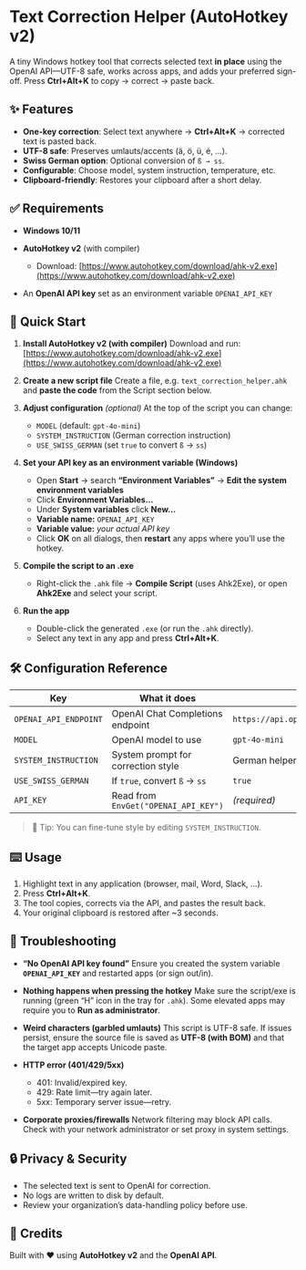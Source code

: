 # Text Correction Helper (AutoHotkey v2)

A tiny Windows hotkey tool that corrects selected text **in place** using the OpenAI API—UTF-8 safe, works across apps, and adds your preferred sign-off. Press **Ctrl+Alt+K** to copy → correct → paste back.



## ✨ Features

* **One-key correction**: Select text anywhere → **Ctrl+Alt+K** → corrected text is pasted back.
* **UTF-8 safe**: Preserves umlauts/accents (ä, ö, ü, é, …).
* **Swiss German option**: Optional conversion of `ß → ss`.
* **Configurable**: Choose model, system instruction, temperature, etc.
* **Clipboard-friendly**: Restores your clipboard after a short delay.



## ✅ Requirements

* **Windows 10/11**
* **AutoHotkey v2** (with compiler)

  * Download: [https://www.autohotkey.com/download/ahk-v2.exe](https://www.autohotkey.com/download/ahk-v2.exe)
* An **OpenAI API key** set as an environment variable `OPENAI_API_KEY`



## 🚀 Quick Start

1. **Install AutoHotkey v2 (with compiler)**
   Download and run: [https://www.autohotkey.com/download/ahk-v2.exe](https://www.autohotkey.com/download/ahk-v2.exe)

2. **Create a new script file**
   Create a file, e.g. `text_correction_helper.ahk` and **paste the code** from the Script section below.

3. **Adjust configuration** *(optional)*
   At the top of the script you can change:

   * `MODEL` (default: `gpt-4o-mini`)
   * `SYSTEM_INSTRUCTION` (German correction instruction)
   * `USE_SWISS_GERMAN` (set `true` to convert `ß` → `ss`)

4. **Set your API key as an environment variable (Windows)**

   * Open **Start** → search **“Environment Variables”** → **Edit the system environment variables**
   * Click **Environment Variables…**
   * Under **System variables** click **New…**
   * **Variable name:** `OPENAI_API_KEY`
   * **Variable value:** *your actual API key*
   * Click **OK** on all dialogs, then **restart** any apps where you’ll use the hotkey.

5. **Compile the script to an .exe**

   * Right-click the `.ahk` file → **Compile Script** (uses Ahk2Exe), or open **Ahk2Exe** and select your script.

6. **Run the app**

   * Double-click the generated `.exe` (or run the `.ahk` directly).
   * Select any text in any app and press **Ctrl+Alt+K**.



## 🛠️ Configuration Reference

| Key                   | What it does                         | Default                                      |
| --------------------- | ------------------------------------ | -------------------------------------------- |
| `OPENAI_API_ENDPOINT` | OpenAI Chat Completions endpoint     | `https://api.openai.com/v1/chat/completions` |
| `MODEL`               | OpenAI model to use                  | `gpt-4o-mini`                                |
| `SYSTEM_INSTRUCTION`  | System prompt for correction style   | German helper                                |
| `USE_SWISS_GERMAN`    | If `true`, convert `ß` → `ss`        | `true`                                       |
| `API_KEY`             | Read from `EnvGet("OPENAI_API_KEY")` | *(required)*                                 |

> 🔎 Tip: You can fine-tune style by editing `SYSTEM_INSTRUCTION`.



## ⌨️ Usage

1. Highlight text in any application (browser, mail, Word, Slack, …).
2. Press **Ctrl+Alt+K**.
3. The tool copies, corrects via the API, and pastes the result back.
4. Your original clipboard is restored after \~3 seconds.



## 🧰 Troubleshooting

* **“No OpenAI API key found”**
  Ensure you created the system variable **`OPENAI_API_KEY`** and restarted apps (or sign out/in).
* **Nothing happens when pressing the hotkey**
  Make sure the script/exe is running (green “H” icon in the tray for `.ahk`). Some elevated apps may require you to **Run as administrator**.
* **Weird characters (garbled umlauts)**
  This script is UTF-8 safe. If issues persist, ensure the source file is saved as **UTF-8 (with BOM)** and that the target app accepts Unicode paste.
* **HTTP error (401/429/5xx)**

  * 401: Invalid/expired key.
  * 429: Rate limit—try again later.
  * 5xx: Temporary server issue—retry.
* **Corporate proxies/firewalls**
  Network filtering may block API calls. Check with your network administrator or set proxy in system settings.



## 🔒 Privacy & Security

* The selected text is sent to OpenAI for correction.
* No logs are written to disk by default.
* Review your organization’s data-handling policy before use.



## 🙌 Credits

Built with ❤️ using **AutoHotkey v2** and the **OpenAI API**.
